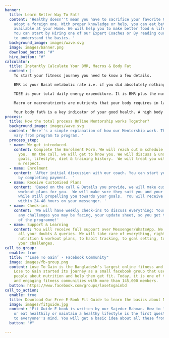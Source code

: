 ```yaml
---
banner:
  title: Learn Better Way To Eat!
  content: 'Healthy doesn''t mean you have to sacrifice your favorite Cuisine and
    adopt a foreign one. With proper knowledge or help, you can eat better with food
    available at your Home. We will help you to make better food & lifestyle choice.
    You can start by Hiring one of our Expert Coaches or By reading our free ebook
    to understand the basics. '
  background_image: images/wave.svg
  image: images/banner.png
  download_button: "#"
  hire_button: "#"
calculator:
  title: Instantly Calculate Your BMR, Macros & Body Fat
  content: |-
    To start your fitness journey you need to know a few details.

    BMR is your Basal metabolic rate i.e. if you did absolutely nothing all day, it is the number of calories your body uses to sustain life.

    TDEE is your total daily energy expenditure. It is BMR plus the number of calories burnt through activity.

    Macro or macronutrients are nutrients that your body requires in large quantities such as Fat, Protein, Carbs, Water, and Fiber. A good balance of these macronutrients is essential to your fitness goals.

    Your body fat% is a key indicator of your good health. A high body fat% is not only undesirable, but it also puts you at a higher risk of lifestyle diseases. A body fat% of 15 or less is recommended for males while a body fat % of less than 25 is recommended for females.
process:
  title: How the total process Online Mentorship works Together?
  background_image: images/wave.svg
  content: 'Here''s a simple explanation of how our Mentorship work. These steps may
    vary from program to program. '
  process_step:
  - name: We get introduced.
    content: Complete the Enrolment Form. We will reach out & schedule a call with
      you.  On the call, we will get to know you. We will discuss & understand your
      goals, lifestyle, diet & training history.  We will treat you with utmost empathy
      & respect.
  - name: Enrolment
    content: 'After initial discussion with our coach. You can start your journey
      by completing payment.  '
  - name: Receive Customised Plans
    content: 'Based on the call & Details you provide, we will make custom diet and
      workout plans for you.  We will make sure they suit you and your lifestyle,
      while still propelling you towards your goals.  You will receive your plans
      within 24-48 hours on your messenger. '
  - name: Check-ins
    content: 'We will have weekly check-ins to discuss everything: Your weekly progress,
      any challenges you may be facing, your update sheet, so you get the best out
      of the programme!'
  - name: Support & Learning
    content: You will receive full support over Messenger/WhatsApp. We will clear
      all your doubts & queries. We will take care of everything, right from your
      nutrition & workout plans, to habit tracking, to goal setting, to overcoming
      your challenges.
call_to_group:
  enable: true
  title: "‘Lose To Gain’ - Facebook Community"
  image: images/fb-group.png
  content: Lose To Gain is the Bangladesh's largest online fitness and nutrition community.
    Lose to Gain started its journey as a small facebook group that used to teach
    people about nutrition and help them get fit. Today, it is one of the most informative
    and engaging fitness communities with more than 145,000 members.
  button: https://www.facebook.com/groups/losetogainbd
call_to_action:
  enable: true
  title: Download Our Free E-Book Fit Guide to learn the basics about Nutrition.
  image: images/fitguide.jpg
  content: 'Fit Guide E-book is written by our Sajedur Rahman. How to lose weight
    or eat healthily or maintain a healthy lifestyle is the first question that comes
    to everyone''s mind. You will get a basic idea about all these from this book.  '
  button: "#"

---
```

